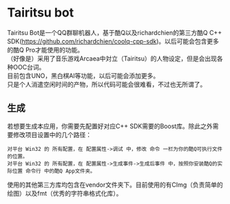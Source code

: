 # Tairitsu bot

Tairitsu Bot是一个QQ群聊机器人，基于酷Q以及richardchien的第三方酷Q C++ SDK(https://github.com/richardchien/coolq-cpp-sdk)。以后可能会包含更多的酷Q Pro才能使用的功能。  
（好像是）采用了音乐游戏Arcaea中対立（Tairitsu）的人物设定，但是会出现各种OOC台词。  
目前包含UNO，黑白棋AI等功能，以后可能会添加更多。  
只是个人消遣空闲时间的产物，所以代码可能会很难看，不过也无所谓了。

## 生成
若想要生成本应用，你需要先配置好对应C++ SDK需要的Boost库。除此之外需要修改项目设置中的几个路径：

    对平台 Win32 的 所有配置，在 配置属性->调试 中，修改 命令 一栏为你的酷Q可执行文件的位置。
    对平台 Win32 的 所有配置，在 配置属性->生成事件->生成后事件 中，按照你安装酷Q的实际位置 命令行 中的酷Q App文件夹。

使用的其他第三方库均包含在vendor文件夹下。目前使用的有CImg（负责简单的绘图）以及fmt（优秀的字符串格式化库）。